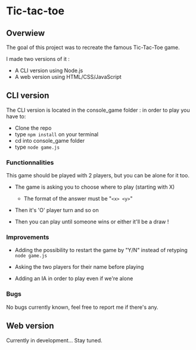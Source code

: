 # Tic-tac-toe

## Overwiew

The goal of this project was to recreate the famous Tic-Tac-Toe game.

I made two versions of it :

- A CLI version using Node.js
- A web version using HTML/CSS/JavaScript

## CLI version

The CLI version is located in the console_game folder :
in order to play you have to:

- Clone the repo
- type `npm install` on your terminal
- cd into console_game folder
- type `node game.js`

### Functionnalities

This game should be played with 2 players, but you can be alone for it too.

- The game is asking you to choose where to play (starting with X)

  - The format of the answer must be "`<x> <y>`"

* Then it's 'O' player turn and so on

- Then you can play until someone wins or either it'll be a draw !

### Improvements

- Adding the possibility to restart the game by "Y/N" instead of retyping `node game.js`

- Asking the two players for their name before playing

- Adding an IA in order to play even if we're alone

### Bugs

No bugs currently known, feel free to report me if there's any.

## Web version

Currently in development... Stay tuned.
